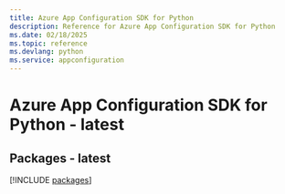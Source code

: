 ```yaml
---
title: Azure App Configuration SDK for Python
description: Reference for Azure App Configuration SDK for Python
ms.date: 02/18/2025
ms.topic: reference
ms.devlang: python
ms.service: appconfiguration
---
```

# Azure App Configuration SDK for Python - latest
## Packages - latest
[!INCLUDE [packages](app-configuration-index.md)]